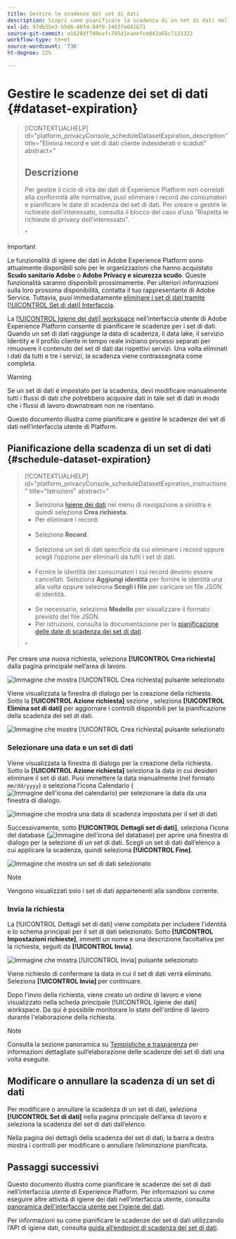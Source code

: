 ```yaml
---
title: Gestire le scadenze del set di dati
description: Scopri come pianificare la scadenza di un set di dati nell’interfaccia utente di Adobe Experience Platform.
exl-id: 97db55e3-b5d6-40fd-94f0-2463fe041671
source-git-commit: a1628df7d0eefc795d1eaeefce842a65c7133322
workflow-type: tm+mt
source-wordcount: '736'
ht-degree: 22%

---
```


# Gestire le scadenze dei set di dati {#dataset-expiration}

>[!CONTEXTUALHELP]
>id="platform_privacyConsole_scheduleDatasetExpiration_description"
>title="Elimina record e set di dati cliente indesiderati o scaduti"
>abstract="<h2>Descrizione</h2><p>Per gestire il ciclo di vita dei dati di Experience Platform non correlati alla conformità alle normative, puoi eliminare i record dei consumatori e pianificare le date di scadenza dei set di dati. Per creare o gestire le richieste dell’interessato, consulta il blocco del caso d’uso “Rispetta le richieste di privacy dell’interessato”.</p>"

>[!IMPORTANT]
>
>Le funzionalità di igiene dei dati in Adobe Experience Platform sono attualmente disponibili solo per le organizzazioni che hanno acquistato **Scudo sanitario Adobe** o **Adobe Privacy e sicurezza scudo**. Queste funzionalità saranno disponibili prossimamente. Per ulteriori informazioni sulla loro prossima disponibilità, contatta il tuo rappresentante di Adobe Service. Tuttavia, puoi immediatamente [eliminare i set di dati tramite [!UICONTROL Set di dati] Interfaccia](../../catalog/datasets/user-guide.md#delete).

La [[!UICONTROL Igiene dei dati] workspace](./overview.md) nell’interfaccia utente di Adobe Experience Platform consente di pianificare le scadenze per i set di dati. Quando un set di dati raggiunge la data di scadenza, il data lake, il servizio Identity e il profilo cliente in tempo reale iniziano processi separati per rimuovere il contenuto del set di dati dai rispettivi servizi. Una volta eliminati i dati da tutti e tre i servizi, la scadenza viene contrassegnata come completa.

>[!WARNING]
>
>Se un set di dati è impostato per la scadenza, devi modificare manualmente tutti i flussi di dati che potrebbero acquisire dati in tale set di dati in modo che i flussi di lavoro downstream non ne risentano.

Questo documento illustra come pianificare e gestire le scadenze dei set di dati nell’interfaccia utente di Platform.

## Pianificazione della scadenza di un set di dati {#schedule-dataset-expiration}

>[!CONTEXTUALHELP]
>id="platform_privacyConsole_scheduleDatasetExpiration_instructions"
>title="Istruzioni"
>abstract="<ul><li>Seleziona <a href="https://experienceleague.adobe.com/docs/experience-platform/privacy/ui/overview.html?lang=it">Igiene dei dati</a> nel menu di navigazione a sinistra e quindi seleziona <b>Crea richiesta</b>.</li><li>Per eliminare i record:</li>   <li>Seleziona <b>Record</b>.</li>   <li>Seleziona un set di dati specifico da cui eliminare i record oppure scegli l’opzione per eliminarli da tutti i set di dati.</li>   <li>Fornire le identità dei consumatori i cui record devono essere cancellati. Seleziona <b>Aggiungi identità</b> per fornire le identità una alla volta oppure seleziona <b>Scegli i file</b> per caricare un file JSON di identità.</li>   <li>Se necessario, seleziona <b>Modello</b> per visualizzare il formato previsto del file JSON.</li><li>Per istruzioni, consulta la documentazione per la <a href="https://experienceleague.adobe.com/docs/experience-platform/hygiene/ui/dataset-expiration.html?lang=it#schedule-dataset-expiration">pianificazione delle date di scadenza dei set di dati</a>.</li></ul>"

Per creare una nuova richiesta, seleziona **[!UICONTROL Crea richiesta]** dalla pagina principale nell’area di lavoro.

![Immagine che mostra [!UICONTROL Crea richiesta] pulsante selezionato](../images/ui/ttl/create-request-button.png)

Viene visualizzata la finestra di dialogo per la creazione della richiesta. Sotto la **[!UICONTROL Azione richiesta]** sezione , seleziona **[!UICONTROL Elimina set di dati]** per aggiornare i controlli disponibili per la pianificazione della scadenza del set di dati.

![Immagine che mostra [!UICONTROL Crea richiesta] pulsante selezionato](../images/ui/ttl/dataset-selected.png)

### Selezionare una data e un set di dati

Viene visualizzata la finestra di dialogo per la creazione della richiesta. Sotto la **[!UICONTROL Azione richiesta]** seleziona la data in cui desideri eliminare il set di dati. Puoi immettere la data manualmente (nel formato `mm/dd/yyyy`) o seleziona l’icona Calendario (![Immagine dell&#39;icona del calendario](../images/ui/ttl/calendar-icon.png)) per selezionare la data da una finestra di dialogo.

![Immagine che mostra una data di scadenza impostata per il set di dati](../images/ui/ttl/select-date.png)

Successivamente, sotto **[!UICONTROL Dettagli set di dati]**, seleziona l’icona del database (![Immagine dell’icona del database](../images/ui/ttl/database-icon.png)) per aprire una finestra di dialogo per la selezione di un set di dati. Scegli un set di dati dall’elenco a cui applicare la scadenza, quindi seleziona **[!UICONTROL Fine]**.

![Immagine che mostra un set di dati selezionato](../images/ui/ttl/select-dataset.png)

>[!NOTE]
Vengono visualizzati solo i set di dati appartenenti alla sandbox corrente.

### Invia la richiesta

La [!UICONTROL Dettagli set di dati] viene compilata per includere l&#39;identità e lo schema principali per il set di dati selezionato. Sotto **[!UICONTROL Impostazioni richieste]**, immetti un nome e una descrizione facoltativa per la richiesta, seguiti da **[!UICONTROL Invia]**.

![Immagine che mostra [!UICONTROL Invia] pulsante selezionato](../images/ui/ttl/submit.png)

Viene richiesto di confermare la data in cui il set di dati verrà eliminato. Seleziona **[!UICONTROL Invia]** per continuare.

Dopo l&#39;invio della richiesta, viene creato un ordine di lavoro e viene visualizzato nella scheda principale [!UICONTROL Igiene dei dati] workspace. Da qui è possibile monitorare lo stato dell&#39;ordine di lavoro durante l&#39;elaborazione della richiesta.

>[!NOTE]
Consulta la sezione panoramica su [Tempistiche e trasparenza](../home.md#dataset-expiration-transparency) per informazioni dettagliate sull’elaborazione delle scadenze dei set di dati una volta eseguite.

## Modificare o annullare la scadenza di un set di dati

Per modificare o annullare la scadenza di un set di dati, seleziona **[!UICONTROL Set di dati]** nella pagina principale dell’area di lavoro e seleziona la scadenza del set di dati dall’elenco.

Nella pagina dei dettagli della scadenza del set di dati, la barra a destra mostra i controlli per modificare o annullare l’eliminazione pianificata.

## Passaggi successivi

Questo documento illustra come pianificare le scadenze dei set di dati nell’interfaccia utente di Experience Platform. Per informazioni su come eseguire altre attività di igiene dei dati nell’interfaccia utente, consulta [panoramica dell&#39;interfaccia utente per l&#39;igiene dei dati](./overview.md).

Per informazioni su come pianificare le scadenze dei set di dati utilizzando l’API di igiene dati, consulta [guida all’endpoint di scadenza dei set di dati](../api/dataset-expiration.md).
